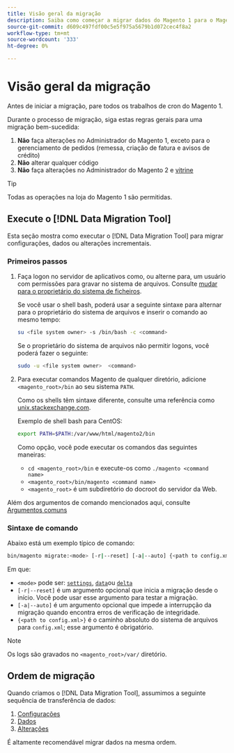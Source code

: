 ```yaml
---
title: Visão geral da migração
description: Saiba como começar a migrar dados do Magento 1 para o Magento 2 com o [!DNL Data Migration Tool].
source-git-commit: d609c497fdf00c5e5f975a5679b1d072cec4f8a2
workflow-type: tm+mt
source-wordcount: '333'
ht-degree: 0%

---
```



# Visão geral da migração

Antes de iniciar a migração, pare todos os trabalhos de cron do Magento 1.

Durante o processo de migração, siga estas regras gerais para uma migração bem-sucedida:

1. **Não** faça alterações no Administrador do Magento 1, exceto para o gerenciamento de pedidos (remessa, criação de fatura e avisos de crédito)
1. **Não** alterar qualquer código
1. **Não** faça alterações no Administrador do Magento 2 e [vitrine](https://glossary.magento.com/storefront)

>[!TIP]
>
>Todas as operações na loja do Magento 1 são permitidas.

## Execute o [!DNL Data Migration Tool]

Esta seção mostra como executar o [!DNL Data Migration Tool] para migrar configurações, dados ou alterações incrementais.

### Primeiros passos

1. Faça logon no servidor de aplicativos como, ou alterne para, um usuário com permissões para gravar no sistema de arquivos. Consulte [mudar para o proprietário do sistema de ficheiros](https://devdocs.magento.com/guides/v2.4/install-gde/prereq/file-sys-perms-over.html).

   Se você usar o shell bash, poderá usar a seguinte sintaxe para alternar para o proprietário do sistema de arquivos e inserir o comando ao mesmo tempo:

   ```bash
   su <file system owner> -s /bin/bash -c <command>
   ```

   Se o proprietário do sistema de arquivos não permitir logons, você poderá fazer o seguinte:

   ```bash
   sudo -u <file system owner>  <command>
   ```

1. Para executar comandos Magento de qualquer diretório, adicione `<magento_root>/bin` ao seu sistema `PATH`.

   Como os shells têm sintaxe diferente, consulte uma referência como [unix.stackexchange.com](https://unix.stackexchange.com/questions/117467/how-to-permanently-set-environmental-variables).

   Exemplo de shell bash para CentOS:

   ```bash
   export PATH=$PATH:/var/www/html/magento2/bin
   ```

   Como opção, você pode executar os comandos das seguintes maneiras:

   - `cd <magento_root>/bin` e execute-os como `./magento <command name>`
   - `<magento_root>/bin/magento <command name>`
   - `<magento_root>` é um subdiretório do docroot do servidor da Web.

Além dos argumentos de comando mencionados aqui, consulte [Argumentos comuns](https://devdocs.magento.com/guides/v2.4/install-gde/install/cli/install-cli-subcommands.html#instgde-cli-subcommands-common)

### Sintaxe de comando

Abaixo está um exemplo típico de comando:

```bash
bin/magento migrate:<mode> [-r|--reset] [-a|--auto] {<path to config.xml>}
```

Em que:

- `<mode>` pode ser: [`settings`](settings.md), [`data`](data.md)ou [`delta`](delta.md)
- `[-r|--reset]` é um argumento opcional que inicia a migração desde o início. Você pode usar esse argumento para testar a migração.
- `[-a|--auto]` é um argumento opcional que impede a interrupção da migração quando encontra erros de verificação de integridade.
- `{<path to config.xml>}` é o caminho absoluto do sistema de arquivos para `config.xml`; esse argumento é obrigatório.

>[!NOTE]
>
>Os logs são gravados no `<magento_root>/var/` diretório.


## Ordem de migração

Quando criamos o [!DNL Data Migration Tool], assumimos a seguinte sequência de transferência de dados:

1. [Configurações](settings.md)
1. [Dados](data.md)
1. [Alterações](delta.md)

É altamente recomendável migrar dados na mesma ordem.
